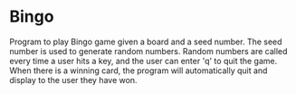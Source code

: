 # Bingo
Program to play Bingo game given a board and a seed number.
The seed number is used to generate random numbers. 
Random numbers are called every time a user hits a key, and the user can enter 'q' to quit the game. 
When there is a winning card, the program will automatically quit and display to the user they have won. 
